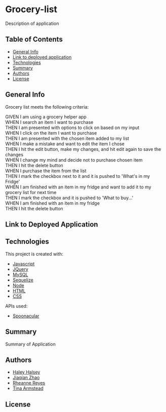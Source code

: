 # Grocery-list

Description of application

## Table of Contents

- [General Info](#general-info)
- [Link to deployed application](#general-info)
- [Technologies](#technologies)
- [Summary](#summary)
- [Authors](#authors)
- [License](#license)

## General Info

Grocery list meets the following criteria:

  GIVEN I am using a grocery helper app <br />
  WHEN I search an item I want to purchase <br />
  THEN I am presented with options to click on based on my input <br />
  WHEN I click on the item I want to purchase <br />
  THEN I am presented with the chosen item added to my list <br />
  WHEN I make a mistake and want to edit the item I chose <br />
  THEN I hit the edit button, make my changes, and hit edit again to save the changes <br />
  WHEN I change my mind and decide not to purchase chosen item <br />
  THEN I hit the delete button <br />
  WHEN I purchase the item from the list <br />
  THEN I mark the checkbox next to it and it is pushed to 'What's in my Fridge' <br />
  WHEN I am finished with an item in my fridge and want to add it to my grocery list for next time <br />
  THEN I mark the checkbox and it is pushed to 'What to buy...' <br />
  WHEN I am finished with an item in my fridge <br />
  THEN I hit the delete button

## Link to Deployed Application

## Technologies

This project is created with:

- [Javascript](https://javascript.com/)
- [JQuery](https://jquery.com/)
- [MySQL](https://www.mysql.com/)
- [Sequelize](https://sequelize.org/)
- [Node](https://www.nodesoftware.com/?gclid=Cj0KCQiA7NKBBhDBARIsAHbXCB6tjiRB0Swb6tW761XCKEBqzP7vkz6NTptfe23zj-wRIt9y4L5XD7IaAtdREALw_wcB)
- [HTML](https://html.com/)
- [CSS](https://www.w3.org/Style/CSS/Overview.en.html)

APIs used:

- [Spoonacular](https://spoonacular.com/food-api)

## Summary

Summary of Application

## Authors

- [Haley Halsey](https://github.com/hshalsey)
- [Jiaqian Zhao](https://github.com/JZSweet)
- [Rheanne Reyes](https://github.com/rheannemr)
- [Tina Armstead](https://github.com/tmarmstead)

## License
